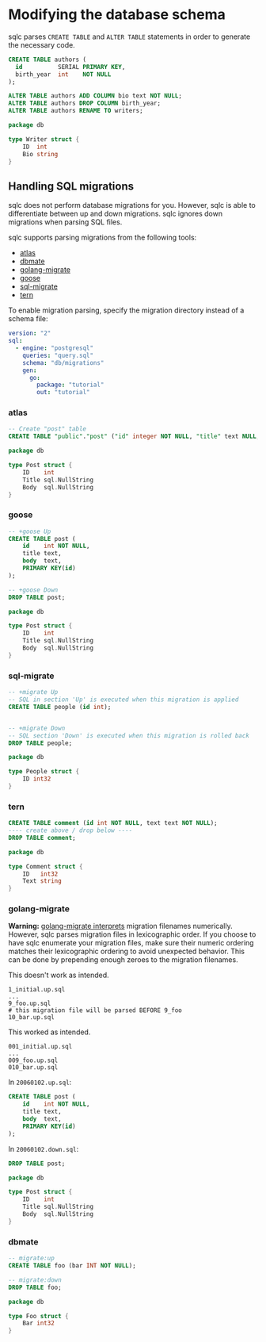# Modifying the database schema

sqlc parses `CREATE TABLE` and `ALTER TABLE` statements in order to generate
the necessary code.

```sql
CREATE TABLE authors (
  id          SERIAL PRIMARY KEY,
  birth_year  int    NOT NULL
);

ALTER TABLE authors ADD COLUMN bio text NOT NULL;
ALTER TABLE authors DROP COLUMN birth_year;
ALTER TABLE authors RENAME TO writers;
```

```go
package db

type Writer struct {
	ID  int
	Bio string
}
```

## Handling SQL migrations

sqlc does not perform database migrations for you. However, sqlc is able to
differentiate between up and down migrations. sqlc ignores down migrations when
parsing SQL files.

sqlc supports parsing migrations from the following tools:

- [atlas](https://github.com/ariga/atlas)
- [dbmate](https://github.com/amacneil/dbmate)
- [golang-migrate](https://github.com/golang-migrate/migrate)
- [goose](https://github.com/pressly/goose)
- [sql-migrate](https://github.com/rubenv/sql-migrate)
- [tern](https://github.com/jackc/tern)

To enable migration parsing, specify the migration directory instead of a schema file:

```yaml
version: "2"
sql:
  - engine: "postgresql"
    queries: "query.sql"
    schema: "db/migrations"
    gen:
      go:
        package: "tutorial"
        out: "tutorial"
```

### atlas

```sql
-- Create "post" table
CREATE TABLE "public"."post" ("id" integer NOT NULL, "title" text NULL, "body" text NULL, PRIMARY KEY ("id"));
```

```go
package db

type Post struct {
	ID    int
	Title sql.NullString
	Body  sql.NullString
}
```

### goose

```sql
-- +goose Up
CREATE TABLE post (
    id    int NOT NULL,
    title text,
    body  text,
    PRIMARY KEY(id)
);

-- +goose Down
DROP TABLE post;
```

```go
package db

type Post struct {
	ID    int
	Title sql.NullString
	Body  sql.NullString
}
```

### sql-migrate

```sql
-- +migrate Up
-- SQL in section 'Up' is executed when this migration is applied
CREATE TABLE people (id int);


-- +migrate Down
-- SQL section 'Down' is executed when this migration is rolled back
DROP TABLE people;
```

```go
package db

type People struct {
	ID int32
}
```

### tern

```sql
CREATE TABLE comment (id int NOT NULL, text text NOT NULL);
---- create above / drop below ----
DROP TABLE comment;
```

```go
package db

type Comment struct {
	ID   int32
	Text string
}
```

### golang-migrate

**Warning:**
[golang-migrate interprets](https://github.com/golang-migrate/migrate/blob/master/MIGRATIONS.md#migration-filename-format)
migration filenames numerically. However, sqlc parses migration files in
lexicographic order. If you choose to have sqlc enumerate your migration files,
make sure their numeric ordering matches their lexicographic ordering to avoid
unexpected behavior. This can be done by prepending enough zeroes to the
migration filenames.

This doesn't work as intended.

```
1_initial.up.sql
...
9_foo.up.sql
# this migration file will be parsed BEFORE 9_foo
10_bar.up.sql
```

This worked as intended.

```
001_initial.up.sql
...
009_foo.up.sql
010_bar.up.sql
```

In `20060102.up.sql`:

```sql
CREATE TABLE post (
    id    int NOT NULL,
    title text,
    body  text,
    PRIMARY KEY(id)
);
```

In `20060102.down.sql`:

```sql
DROP TABLE post;
```

```go
package db

type Post struct {
	ID    int
	Title sql.NullString
	Body  sql.NullString
}
```

### dbmate

```sql
-- migrate:up
CREATE TABLE foo (bar INT NOT NULL);

-- migrate:down
DROP TABLE foo;
```

```go
package db

type Foo struct {
	Bar int32
}
```
